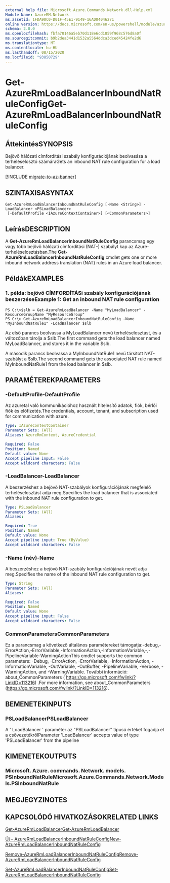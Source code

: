 ```yaml
---
external help file: Microsoft.Azure.Commands.Network.dll-Help.xml
Module Name: AzureRM.Network
ms.assetid: 1FDA90C0-D01F-45E1-9149-16AD04046271
online version: https://docs.microsoft.com/en-us/powershell/module/azurerm.network/get-azurermloadbalancerinboundnatruleconfig
schema: 2.0.0
ms.openlocfilehash: fbfa70146a5eb70d118e6cd1859f968c576d8a0f
ms.sourcegitcommit: b9b2dea3441d1532a5564ddca3dced45424fe2d6
ms.translationtype: MT
ms.contentlocale: hu-HU
ms.lasthandoff: 08/15/2020
ms.locfileid: "93850729"
---
```

# <span data-ttu-id="ce22f-101">Get-AzureRmLoadBalancerInboundNatRuleConfig</span><span class="sxs-lookup"><span data-stu-id="ce22f-101">Get-AzureRmLoadBalancerInboundNatRuleConfig</span></span>

## <span data-ttu-id="ce22f-102">Áttekintés</span><span class="sxs-lookup"><span data-stu-id="ce22f-102">SYNOPSIS</span></span>
<span data-ttu-id="ce22f-103">Bejövő hálózati címfordítási szabály konfigurációjának beolvasása a terheléselosztó számára</span><span class="sxs-lookup"><span data-stu-id="ce22f-103">Gets an inbound NAT rule configuration for a load balancer.</span></span>

[!INCLUDE [migrate-to-az-banner](../../includes/migrate-to-az-banner.md)]

## <span data-ttu-id="ce22f-104">SZINTAXISA</span><span class="sxs-lookup"><span data-stu-id="ce22f-104">SYNTAX</span></span>

```
Get-AzureRmLoadBalancerInboundNatRuleConfig [-Name <String>] -LoadBalancer <PSLoadBalancer>
 [-DefaultProfile <IAzureContextContainer>] [<CommonParameters>]
```

## <span data-ttu-id="ce22f-105">Leírás</span><span class="sxs-lookup"><span data-stu-id="ce22f-105">DESCRIPTION</span></span>
<span data-ttu-id="ce22f-106">A **Get-AzureRmLoadBalancerInboundNatRuleConfig** parancsmag egy vagy több bejövő hálózati címfordítási (NAT-) szabályt kap az Azure-terheléselosztásban.</span><span class="sxs-lookup"><span data-stu-id="ce22f-106">The **Get-AzureRmLoadBalancerInboundNatRuleConfig** cmdlet gets one or more inbound network address translation (NAT) rules in an Azure load balancer.</span></span>

## <span data-ttu-id="ce22f-107">Példák</span><span class="sxs-lookup"><span data-stu-id="ce22f-107">EXAMPLES</span></span>

### <span data-ttu-id="ce22f-108">1. példa: bejövő CÍMFORDÍTÁSi szabály konfigurációjának beszerzése</span><span class="sxs-lookup"><span data-stu-id="ce22f-108">Example 1: Get an inbound NAT rule configuration</span></span>
```
PS C:\>$slb = Get-AzureRmLoadBalancer -Name "MyLoadBalancer" -ResourceGroupName "MyResourceGroup"
PS C:\> Get-AzureRmLoadBalancerInboundNatRuleConfig -Name "MyInboundNatRule1" -LoadBalancer $slb
```

<span data-ttu-id="ce22f-109">Az első parancs beolvassa a MyLoadBalancer nevű terheléselosztást, és a változóban tárolja a $slb.</span><span class="sxs-lookup"><span data-stu-id="ce22f-109">The first command gets the load balancer named MyLoadBalancer, and stores it in the variable $slb.</span></span>

<span data-ttu-id="ce22f-110">A második parancs beolvassa a MyInboundNatRule1 nevű társított NAT-szabályt a $slb.</span><span class="sxs-lookup"><span data-stu-id="ce22f-110">The second command gets the associated NAT rule named MyInboundNatRule1 from the load balancer in $slb.</span></span>

## <span data-ttu-id="ce22f-111">PARAMÉTEREK</span><span class="sxs-lookup"><span data-stu-id="ce22f-111">PARAMETERS</span></span>

### <span data-ttu-id="ce22f-112">-DefaultProfile</span><span class="sxs-lookup"><span data-stu-id="ce22f-112">-DefaultProfile</span></span>
<span data-ttu-id="ce22f-113">Az azuretal való kommunikációhoz használt hitelesítő adatok, fiók, bérlői fiók és előfizetés.</span><span class="sxs-lookup"><span data-stu-id="ce22f-113">The credentials, account, tenant, and subscription used for communication with azure.</span></span>

```yaml
Type: IAzureContextContainer
Parameter Sets: (All)
Aliases: AzureRmContext, AzureCredential

Required: False
Position: Named
Default value: None
Accept pipeline input: False
Accept wildcard characters: False
```

### <span data-ttu-id="ce22f-114">-LoadBalancer</span><span class="sxs-lookup"><span data-stu-id="ce22f-114">-LoadBalancer</span></span>
<span data-ttu-id="ce22f-115">A beszerzéshez a bejövő NAT-szabályok konfigurációjának megfelelő terheléselosztást adja meg.</span><span class="sxs-lookup"><span data-stu-id="ce22f-115">Specifies the load balancer that is associated with the inbound NAT rule configuration to get.</span></span>

```yaml
Type: PSLoadBalancer
Parameter Sets: (All)
Aliases: 

Required: True
Position: Named
Default value: None
Accept pipeline input: True (ByValue)
Accept wildcard characters: False
```

### <span data-ttu-id="ce22f-116">-Name (név)</span><span class="sxs-lookup"><span data-stu-id="ce22f-116">-Name</span></span>
<span data-ttu-id="ce22f-117">A beszerzéshez a bejövő NAT-szabály konfigurációjának nevét adja meg.</span><span class="sxs-lookup"><span data-stu-id="ce22f-117">Specifies the name of the inbound NAT rule configuration to get.</span></span>

```yaml
Type: String
Parameter Sets: (All)
Aliases: 

Required: False
Position: Named
Default value: None
Accept pipeline input: False
Accept wildcard characters: False
```

### <span data-ttu-id="ce22f-118">CommonParameters</span><span class="sxs-lookup"><span data-stu-id="ce22f-118">CommonParameters</span></span>
<span data-ttu-id="ce22f-119">Ez a parancsmag a következő általános paramétereket támogatja:-debug,-ErrorAction,-ErrorVariable,-InformationAction,-InformationVariable,-,-PipelineVariable-WarningAction</span><span class="sxs-lookup"><span data-stu-id="ce22f-119">This cmdlet supports the common parameters: -Debug, -ErrorAction, -ErrorVariable, -InformationAction, -InformationVariable, -OutVariable, -OutBuffer, -PipelineVariable, -Verbose, -WarningAction, and -WarningVariable.</span></span> <span data-ttu-id="ce22f-120">További információ: about_CommonParameters ( https://go.microsoft.com/fwlink/?LinkID=113216) .</span><span class="sxs-lookup"><span data-stu-id="ce22f-120">For more information, see about_CommonParameters (https://go.microsoft.com/fwlink/?LinkID=113216).</span></span>

## <span data-ttu-id="ce22f-121">BEMENETEK</span><span class="sxs-lookup"><span data-stu-id="ce22f-121">INPUTS</span></span>

### <span data-ttu-id="ce22f-122">PSLoadBalancer</span><span class="sxs-lookup"><span data-stu-id="ce22f-122">PSLoadBalancer</span></span>
<span data-ttu-id="ce22f-123">A ' LoadBalancer ' paraméter az "PSLoadBalancer" típusú értéket fogadja el a csővezetékről</span><span class="sxs-lookup"><span data-stu-id="ce22f-123">Parameter 'LoadBalancer' accepts value of type 'PSLoadBalancer' from the pipeline</span></span>

## <span data-ttu-id="ce22f-124">KIMENETEK</span><span class="sxs-lookup"><span data-stu-id="ce22f-124">OUTPUTS</span></span>

### <span data-ttu-id="ce22f-125">Microsoft. Azure. commands. Network. models. PSInboundNatRule</span><span class="sxs-lookup"><span data-stu-id="ce22f-125">Microsoft.Azure.Commands.Network.Models.PSInboundNatRule</span></span>

## <span data-ttu-id="ce22f-126">MEGJEGYZI</span><span class="sxs-lookup"><span data-stu-id="ce22f-126">NOTES</span></span>

## <span data-ttu-id="ce22f-127">KAPCSOLÓDÓ HIVATKOZÁSOK</span><span class="sxs-lookup"><span data-stu-id="ce22f-127">RELATED LINKS</span></span>

[<span data-ttu-id="ce22f-128">Get-AzureRmLoadBalancer</span><span class="sxs-lookup"><span data-stu-id="ce22f-128">Get-AzureRmLoadBalancer</span></span>](./Get-AzureRmLoadBalancer.md)

[<span data-ttu-id="ce22f-129">Új – AzureRmLoadBalancerInboundNatRuleConfig</span><span class="sxs-lookup"><span data-stu-id="ce22f-129">New-AzureRmLoadBalancerInboundNatRuleConfig</span></span>](./New-AzureRmLoadBalancerInboundNatRuleConfig.md)

[<span data-ttu-id="ce22f-130">Remove-AzureRmLoadBalancerInboundNatRuleConfig</span><span class="sxs-lookup"><span data-stu-id="ce22f-130">Remove-AzureRmLoadBalancerInboundNatRuleConfig</span></span>](./Remove-AzureRmLoadBalancerInboundNatRuleConfig.md)

[<span data-ttu-id="ce22f-131">Set-AzureRmLoadBalancerInboundNatRuleConfig</span><span class="sxs-lookup"><span data-stu-id="ce22f-131">Set-AzureRmLoadBalancerInboundNatRuleConfig</span></span>](./Set-AzureRmLoadBalancerInboundNatRuleConfig.md)


